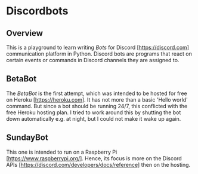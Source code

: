 # Discordbots

## Overview

This is a playground to learn writing *Bots* for Discord [https://discord.com] communication platform in Python. Discord bots are programs that react on certain events or commands in Discord channels they are assigned to.

## BetaBot

The *BetaBot* is the first attempt, which was intended to be hosted for free on Heroku [https://heroku.com]. It has not more than a basic 'Hello world' command. But since a bot should be running 24/7, this conflicted with the free Heroku hosting plan. I tried to work around this by shutting the bot down automatically e.g. at night, but I could not make it wake up again.

## SundayBot

This one is intended to run on a Raspberry Pi [https://www.raspberrypi.org/]. Hence, its focus is more on the Discord APIs [https://discord.com/developers/docs/reference] then on the hosting. 
